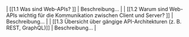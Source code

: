 | [[1.1 Was sind Web-APIs? ]] | Beschreibung... |
| [[1.2 Warum sind Web-APIs wichtig für die Kommunikation zwischen Client und Server? ]] | Beschreibung... |
| [[1.3 Übersicht über gängige API-Architekturen (z. B. REST, GraphQL)]] | Beschreibung... |
